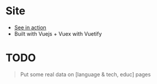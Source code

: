 # Site
* [See in action](https://shierro.github.io/cv/#/employment) 
* Built with Vuejs + Vuex with Vuetify

# TODO
>Put some real data on [language & tech, educ] pages
